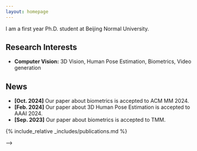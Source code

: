 ```yaml
---
layout: homepage
---
```


<!-- <!-- ## About Me -->

I am a first year Ph.D. student at Beijing Normal University.

## Research Interests

- **Computer Vision:** 3D Vision, Human Pose Estimation, Biometrics, Video generation
<!-- - **Human Computer iteraction:** 3D Human Modelling -->
<!-- - **Machine Learning:** meta-learning, incremental learning, transfer learning -->

## News

- **[Oct. 2024]** Our paper about biometrics is accepted to ACM MM 2024.
- **[Feb. 2024]** Our paper about 3D Human Pose Estimation is accepted to AAAI 2024.
- **[Sep. 2023]** Our paper about biometrics is accepted to TMM.

{% include_relative _includes/publications.md %}

<!-- {% include_relative _includes/services.md %} --> -->
